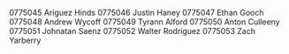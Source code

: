 0775045		Ariguez	Hinds
0775046		Justin	Haney
0775047		Ethan	Gooch
0775048		Andrew	Wycoff
0775049		Tyrann	Alford
0775050		Anton	Culleeny
0775051		Johnatan	Saenz
0775052		Walter 	Rodriguez
0775053		Zach	Yarberry

